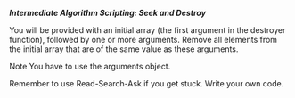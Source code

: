 ***Intermediate Algorithm Scripting: Seek and Destroy***

You will be provided with an initial array (the first argument in the destroyer function), followed by one or more arguments. Remove all elements from the initial array that are of the same value as these arguments.

Note
You have to use the arguments object.

Remember to use Read-Search-Ask if you get stuck. Write your own code.
